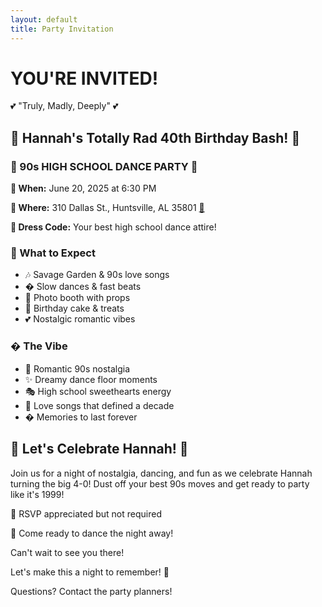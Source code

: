 ```yaml
---
layout: default
title: Party Invitation
---
```


<div class="mb-8">
  <h1 class="retro-text text-6xl md:text-8xl font-bold text-transparent bg-clip-text bg-gradient-to-r from-pink-400 via-purple-400 to-cyan-400 mb-4">
    YOU'RE INVITED!
  </h1>
  <div class="text-2xl md:text-3xl font-bold text-yellow-300 mb-2">
    💕 "Truly, Madly, Deeply" 💕
  </div>
</div>

<div class="disco-bg p-8 rounded-3xl neon-glow mb-8 text-black">
  <div class="bg-white/90 p-6 rounded-2xl">
    <h2 class="text-4xl font-bold text-purple-800 mb-2">
      🎉 Hannah's Totally Rad 40th Birthday Bash! 🎉
    </h2>
    <h3 class="text-2xl font-semibold text-pink-700 mb-4">
      🕺 90s HIGH SCHOOL DANCE PARTY 💃
    </h3>
    <div class="text-xl space-y-2">
      <p><strong>📅 When:</strong> June 20, 2025 at 6:30 PM</p>
      <p><strong>📍 Where:</strong> 310 Dallas St., Huntsville, AL 35801
        <a href="https://maps.google.com/?q=310+Dallas+St,+Huntsville,+AL+35801" target="_blank" class="inline-block ml-2 text-blue-600 hover:text-blue-800 transition-colors">
          📍
        </a>
      </p>
      <p><strong>👗 Dress Code:</strong> Your best high school dance attire!</p>
    </div>
  </div>
</div>

<div class="grid md:grid-cols-2 gap-8 mb-8">
  <div class="bg-gradient-to-br from-pink-500 to-purple-600 p-6 rounded-2xl transform hover:scale-105 transition-transform">
    <h3 class="text-2xl font-bold mb-4">🎵 What to Expect</h3>
    <ul class="space-y-2 text-lg">
      <li>🎶 Savage Garden & 90s love songs</li>
      <li>� Slow dances & fast beats</li>
      <li>📸 Photo booth with props</li>
      <li>🍰 Birthday cake & treats</li>
      <li>💕 Nostalgic romantic vibes</li>
    </ul>
  </div>

  <div class="bg-gradient-to-br from-red-500 to-pink-600 p-6 rounded-2xl transform hover:scale-105 transition-transform">
    <h3 class="text-2xl font-bold mb-4">� The Vibe</h3>
    <ul class="space-y-2 text-lg">
      <li>🌹 Romantic 90s nostalgia</li>
      <li>✨ Dreamy dance floor moments</li>
      <li>🎭 High school sweethearts energy</li>
      <li>🌟 Love songs that defined a decade</li>
      <li>� Memories to last forever</li>
    </ul>
  </div>
</div>

<div class="bg-gradient-to-r from-yellow-400 via-pink-500 to-purple-600 p-8 rounded-3xl mb-8">
  <h2 class="text-3xl font-bold mb-4">🎂 Let's Celebrate Hannah! 🎂</h2>
  <p class="text-xl mb-4">
    Join us for a night of nostalgia, dancing, and fun as we celebrate Hannah turning the big 4-0!
    Dust off your best 90s moves and get ready to party like it's 1999!
  </p>
  <div class="text-lg">
    <p>💌 RSVP appreciated but not required</p>
    <p>🎈 Come ready to dance the night away!</p>
  </div>
</div>

<div class="text-center">
  <div class="inline-block bg-black/50 p-6 rounded-2xl border-4 border-yellow-400">
    <p class="text-2xl font-bold text-yellow-300 mb-2">
      Can't wait to see you there!
    </p>
    <p class="text-lg text-pink-300">
      Let's make this a night to remember! 🌟
    </p>
  </div>
</div>

<div class="mt-12 text-center text-sm text-purple-300">
  <p>Questions? Contact the party planners!</p>
</div>
